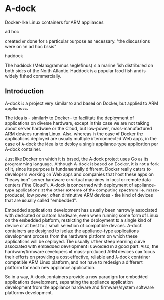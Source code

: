 A-dock
======

Docker-like Linux containers for ARM appliances

ad hoc

created or done for a particular purpose as necessary.
"the discussions were on an ad hoc basis"

haddock

The haddock (Melanogrammus aeglefinus) is a marine fish distributed on both sides of the North Atlantic. Haddock is a popular food fish and is widely fished commercially.

Introduction
------------

A-dock is a project very similar to and based on Docker, but applied to ARM appliances.

The idea is - similarly to Docker - to facilitate the deployment of applications on diverse hardware, except in this case we are not talking about server hardware or the Cloud, but low-power, mass-manufactured ARM devices running Linux. Also, whereas in the case of Docker the applications deployed are usually multiple interconnected Web apps, in the case of A-dock the idea is to deploy a single appliance-type application per A-dock container.

Just like Docker on which it is based, the A-dock project uses Go as its programming language. Although A-dock is based on Docker, it is not a fork of it, since its purpose is fundamentally different. Docker really caters to developers working on Web apps and companies that host these apps on "heavy iron" server hardware or virtual machines in local or remote data centers ("the Cloud"). A-dock is concerned with deployment of appliance-type applications at the other extreme of the computing spectrum i.e. mass-produced, low power, often diminutive ARM devices - the kind of devices that are usually called "embedded".

Embedded applications development has usually been narrowly associated with dedicated or custom hardware, even when running some form of Linux on the embedded platform, restricting the deployment to a single kind of device or at best to a small selection of compatible devices. A-dock containers are designed to isolate the appliance-type applications development process from the hardware platform on which these applications will be deployed. The usually rather steep learning curve associated with embedded development is avoided in a good part. Also, the hardware/firmware developers of mass-produced ARM devices can focus their efforts on providing a cost-effective, reliable and A-dock container compatible ARM Linux platform, and not have to redesign a different platform for each new appliance application.

So in a way, A-dock containers provide a new paradigm for embedded applications development, separating the appliance application development from the appliance hardware and firmware/system software platforms development.
